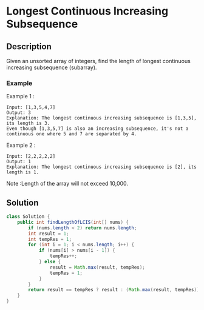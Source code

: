 # Longest Continuous Increasing Subsequence
## Description
Given an unsorted array of integers, find the length of longest continuous increasing subsequence (subarray). 

### Example
Example 1 :
```
Input: [1,3,5,4,7]
Output: 3
Explanation: The longest continuous increasing subsequence is [1,3,5], its length is 3. 
Even though [1,3,5,7] is also an increasing subsequence, it's not a continuous one where 5 and 7 are separated by 4. 
```

Example 2 :
```
Input: [2,2,2,2,2]
Output: 1
Explanation: The longest continuous increasing subsequence is [2], its length is 1. 
```

Note :Length of the array will not exceed 10,000. 

## Solution
```java
class Solution {
    public int findLengthOfLCIS(int[] nums) {
        if (nums.length < 2) return nums.length;
        int result = 1;
        int tempRes = 1;
        for (int i = 1; i < nums.length; i++) {
            if (nums[i] > nums[i - 1]) {
                tempRes++;
            } else {
                result = Math.max(result, tempRes);
                tempRes = 1;
            }
        }
        return result == tempRes ? result : (Math.max(result, tempRes));
    }
}
```